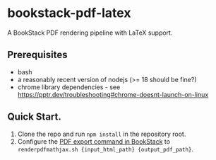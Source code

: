 # bookstack-pdf-latex

A BookStack PDF rendering pipeline with LaTeX support.

## Prerequisites

- bash
- a reasonably recent version of nodejs (>= 18 should be fine?)
- chrome library dependencies - see https://pptr.dev/troubleshooting#chrome-doesnt-launch-on-linux

## Quick Start.

1. Clone the repo and run `npm install` in the repository root.
2. Configure the [PDF export command in BookStack](https://www.bookstackapp.com/docs/admin/pdf-rendering/) to `renderpdfmathjax.sh {input_html_path} {output_pdf_path}`.
